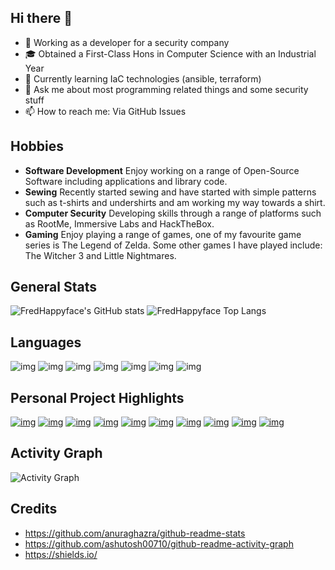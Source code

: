 ## Hi there 👋

<!--
**FredHappyface/FredHappyface** is a ✨ _special_ ✨ repository because its `README.md` (this file) appears on your GitHub profile.

- 👯 Looking to collaborate on ...
- 🤔 Looking for help with ...
- 😄 Pronouns: ...
- ⚡ Fun fact: ...
-->

- 🔭 Working as a developer for a security company
- 🎓 Obtained a First-Class Hons in Computer Science with an Industrial Year
- 🌱 Currently learning IaC technologies (ansible, terraform)
- 💬 Ask me about most programming related things and some security stuff
- 📫 How to reach me: Via GitHub Issues

## Hobbies

- **Software Development** Enjoy working on a range of
  Open-Source Software including applications and library code.
- **Sewing** Recently started sewing and have started with simple patterns
  such as t-shirts and undershirts and am working my way towards a shirt.
- **Computer Security** Developing skills through a range of platforms
  such as RootMe, Immersive Labs and HackTheBox.
- **Gaming** Enjoy playing a range of games, one of my favourite game
  series is The Legend of Zelda. Some other games I have played include:
  The Witcher 3 and Little Nightmares.

## General Stats

![FredHappyface's GitHub stats](https://github-readme-stats.vercel.app/api?username=FredHappyface&count_private=true&show_icons=true&theme=radical&hide_border=true&include_all_commits=true&count_private=true&role=OWNER,COLLABORATOR)
![FredHappyface Top Langs](https://github-readme-stats.vercel.app/api/top-langs/?username=FredHappyface&langs_count=8&theme=radical&hide_border=true&layout=compact&card_width=445&include_all_commits=true&count_private=true&role=OWNER,COLLABORATOR&hide=css)

## Languages

![img](https://img.shields.io/badge/-Python-000?style=for-the-badge&logo=python&color=151515&logoColor=000&labelColor=fd428e)
![img](https://img.shields.io/badge/-Kotlin-000?style=for-the-badge&logo=kotlin&color=151515&logoColor=000&labelColor=fd428e)
![img](https://img.shields.io/badge/-Java-000?style=for-the-badge&logo=coffeescript&color=151515&logoColor=000&labelColor=fd428e)
![img](https://img.shields.io/badge/-JavaScript-000?style=for-the-badge&logo=javascript&color=151515&logoColor=000&labelColor=fd428e)
![img](https://img.shields.io/badge/-HTML-000?style=for-the-badge&logo=html5&color=151515&logoColor=000&labelColor=fd428e)
![img](https://img.shields.io/badge/-CSS-000?style=for-the-badge&logo=css3&color=151515&logoColor=000&labelColor=fd428e)
![img](https://img.shields.io/badge/-Nunjucks-000?style=for-the-badge&logo=nunjucks&color=151515&logoColor=000&labelColor=fd428e)

## Personal Project Highlights

[![img](https://github-readme-stats.vercel.app/api/pin/?username=FredHappyface&theme=radical&hide_border=true&repo=VSCode.OSKeybindings)](https://github.com/FredHappyface/VSCode.OSKeybindings)
[![img](https://github-readme-stats.vercel.app/api/pin/?username=FredHappyface&theme=radical&hide_border=true&repo=CPP.ImageEncoder)](https://github.com/FredHappyface/CPP.ImageEncoder)
[![img](https://github-readme-stats.vercel.app/api/pin/?username=FredHappyface&theme=radical&hide_border=true&repo=Android.EweSticker)](https://github.com/FredHappyface/Android.EweSticker)
[![img](https://github-readme-stats.vercel.app/api/pin/?username=FredHappyface&theme=radical&hide_border=true&repo=Android.FHCode)](https://github.com/FredHappyface/Android.FHCode)
[![img](https://github-readme-stats.vercel.app/api/pin/?username=FHPythonUtils&theme=radical&hide_border=true&repo=Cli2Gui)](https://github.com/FHPythonUtils/Cli2Gui)
[![img](https://github-readme-stats.vercel.app/api/pin/?username=FHPythonUtils&theme=radical&hide_border=true&repo=PyLottie)](https://github.com/FHPythonUtils/PyLottie)
[![img](https://github-readme-stats.vercel.app/api/pin/?username=FHPythonUtils&theme=radical&hide_border=true&repo=BlendModes)](https://github.com/FHPythonUtils/BlendModes)
[![img](https://github-readme-stats.vercel.app/api/pin/?username=FHPythonUtils&theme=radical&hide_border=true&repo=SVGTrace)](https://github.com/FHPythonUtils/SVGTrace)
[![img](https://github-readme-stats.vercel.app/api/pin/?username=FHPWA&theme=radical&hide_border=true&repo=passwordgen)](https://github.com/FHPWA/passwordgen)
[![img](https://github-readme-stats.vercel.app/api/pin/?username=FHPWA&theme=radical&hide_border=true&repo=aerodice)](https://github.com/FHPWA/aerodice)

## Activity Graph

![Activity Graph](https://github-readme-activity-graph.vercel.app/graph?username=fredhappyface&bg_color=141321&color=a9fef7&line=fd428e&point=fd428e&area=true&hide_border=true)

## Credits

- https://github.com/anuraghazra/github-readme-stats
- https://github.com/ashutosh00710/github-readme-activity-graph
- https://shields.io/
